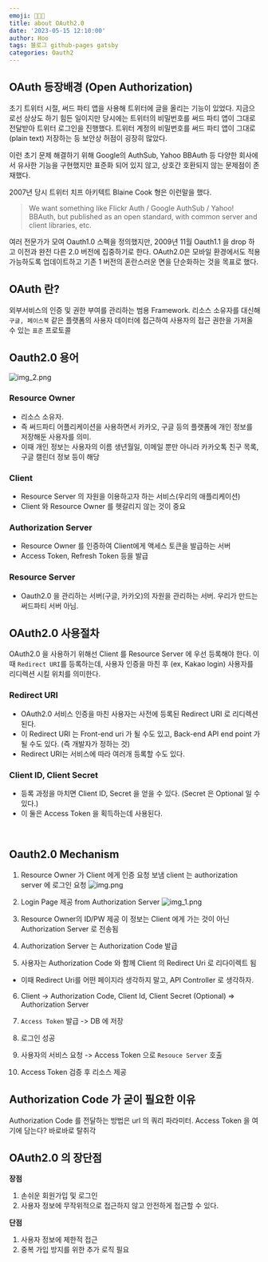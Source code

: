 ```yaml
---
emoji: 🌿🤙🏻
title: about OAuth2.0
date: '2023-05-15 12:10:00'
author: Hoo
tags: 블로그 github-pages gatsby
categories: Oauth2
---
```


## OAuth 등장배경 (Open Authorization)

초기 트위터 시절, 써드 파티 앱을 사용해 트위터에 글을 올리는 기능이 있었다.
지금으로선 상상도 하기 힘든 일이지만 당시에는 트위터의 비밀번호를 써드 파티 앱이 그대로 전달받아 트위터 로그인을 진행했다.
트위터 계정의 비밀번호를 써드 파티 앱이 그대로(plain text) 저장하는 등 보안상 허점이 굉장히 많았다.


이런 초기 문제 해결하기 위해 Google의 AuthSub, Yahoo BBAuth 등 다양한 회사에서 유사한 기능을 구현했지만
표준화 되어 있지 않고, 상호간 호환되지 않는 문제점이 존재했다.

2007년 당시 트위터 치프 아키텍트 Blaine Cook 형은 이런말을 했다.
> We want something like Flickr Auth / Google AuthSub / Yahoo! BBAuth,
> but published as an open standard, with common server and client libraries, etc.

여러 전문가가 모여 Oauth1.0 스펙을 정의했지만, 2009년 11월 Oauth1.1 을 drop 하고 이전과 완전 다른 2.0 버전에 집중하기로 한다.
OAuth2.0은 모바일 환경에서도 적용 가능하도록 업데이트하고 기존 1 버전의 혼란스러운 면을 단순화하는 것을 목표로 했다.



## OAuth 란?

외부서비스의 인증 및 권한 부여를 관리하는 범용 Framework.
리소스 소유자를 대신해 `구글, 페이스북` 같은 플랫폼의 사용자 데이터에 접근하여 사용자의 접근 권한을 가져올 수 있는 `표준` 프로토콜

## Oauth2.0 용어
![img_2.png](img_2.png)
### Resource Owner
- 리소스 소유자.
- 즉 써드파티 어플리케이션을 사용하면서 카카오, 구글 등의 플랫폼에 개인 정보를 저장해둔 사용자를 의미.
- 이때 개인 정보는 사용자의 이름 생년월일, 이메일 뿐만 아니라 카카오톡 친구 목록, 구글 캘린더 정보 등이 해당

### Client
- Resource Server 의 자원을 이용하고자 하는 서비스(우리의 애플리케이션)
- Client 와 Resource Owner 를 헷갈리지 않는 것이 중요

### Authorization Server
- Resource Owner 를 인증하여 Client에게 액세스 토큰을 발급하는 서버
- Access Token, Refresh Token 등을 발급

### Resource Server
- Oauth2.0 을 관리하는 서버(구글, 카카오)의 자원을 관리하는 서버. 우리가 만드는 써드파티 서버 아님.


## OAuth2.0 사용절차

OAuth2.0 을 사용하기 위해선 Client 를 Resource Server 에 우선 등록해야 한다.
이 때 `Redirect URI`를 등록하는데, 사용자 인증을 마친 후 (ex, Kakao login) 사용자를 리디렉션 시킬 위치를 의미한다.

### Redirect URI
- OAuth2.0 서비스 인증을 마친 사용자는 사전에 등록된 Redirect URI 로 리디렉션 된다.
- 이 Redirect URI 는 Front-end uri 가 될 수도 있고, Back-end API end point 가 될 수도 있다. (즉 개발자가 정하는 것)
- Redirect URI는 서비스에 따라 여러개 등록할 수도 있다.

### Client ID, Client Secret
- 등록 과정을 마치면 Client ID, Secret 을 얻을 수 있다. (Secret 은 Optional 일 수 있다.)
- 이 둘은 Access Token 을 획득하는데 사용된다.


<br>



## Oauth2.0 Mechanism

1. Resource Owner 가 Client 에게 인증 요청 보냄
   client 는 authorization server 에 로그인 요청
   ![img.png](img.png)

2. Login Page 제공 from Authorization Server
   ![img_1.png](img_1.png)

3. Resource Owner의 ID/PW 제공
   이 정보는 Client 에게 가는 것이 아닌 Authorization Server 로 전송됨

4. Authorization Server 는 Authorization Code 발급
5. 사용자는 Authorization Code 와 함께 Client 의 Redirect Uri 로 리다이렉트 됨
- 이때 Redirect Uri를 어떤 페이지라 생각하지 말고, API Controller 로 생각하자.

6. Client ->  Authorization Code, Client Id, Client Secret (Optional) => Authorization Server

7. `Access Token` 발급 -> DB 에 저장

8. 로그인 성공

9. 사용자의 서비스 요청 -> Access Token 으로 `Resouce Server` 호출

10. Access Token 검증 후 리소스 제공

## Authorization Code 가 굳이 필요한 이유
Authorization Code 를 전달하는 방법은 url 의 쿼리 파라미터.
Access Token 을 여기에 담는다? 바로바로 탈취각

## OAuth2.0 의 장단점

**장점**
1. 손쉬운 회원가입 및 로그인
2. 사용자 정보에 무작위적으로 접근하지 않고 안전하게 접근할 수 있다.

**단점**
1. 사용자 정보에 제한적 접근
2. 중복 가입 방지를 위한 추가 로직 필요
